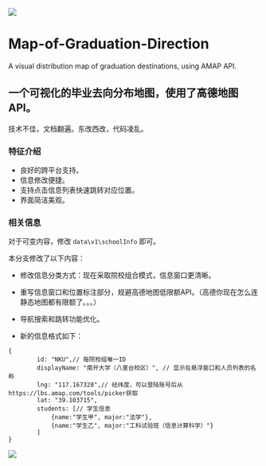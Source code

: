 ![](https://i1.mcobj.com/imgb/u18prz/20240629_66801e5dd281f.png)

# Map-of-Graduation-Direction

A visual distribution map of graduation destinations, using AMAP API.

## 一个可视化的毕业去向分布地图，使用了高德地图API。

技术不佳，文档翻遍。东改西改，代码凌乱。

### 特征介绍

- 良好的跨平台支持。
- 信息修改便捷。
- 支持点击信息列表快速跳转对应位置。
- 界面简洁美观。

### 相关信息

对于可变内容，修改 `data\v1\schoolInfo` 即可。

本分支修改了以下内容：

- 修改信息分类方式：现在采取院校组合模式，信息窗口更清晰。
- 重写信息窗口和位置标注部分，规避高德地图低限额API。（高德你现在怎么连静态地图都有限额了。。。）
- 导航搜索和跳转功能优化。

- 新的信息格式如下：

```
{
        id: "NKU",// 每院校组唯一ID
        displayName: "南开大学（八里台校区）", // 显示在悬浮窗口和人员列表的名称
        lng: "117.167328",// 经纬度，可以登陆账号后从https://lbs.amap.com/tools/picker获取
        lat: "39.103715",
        students: [// 学生信息
            {name:"学生甲", major:"法学"},
            {name:"学生乙", major:"工科试验班（信息计算科学）"}
        ]
}
```

![](https://img.picui.cn/free/2024/06/29/66802150e8a91.png)
